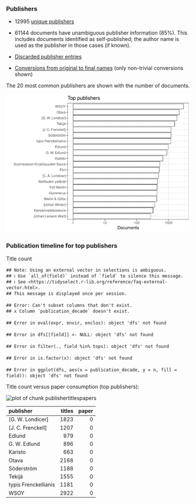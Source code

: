 ### Publishers

-   12995 [unique publishers](output.tables/publisher_accepted.csv)

-   61144 documents have unambiguous publisher information (85%). This
    includes documents identified as self-published; the author name is
    used as the publisher in those cases (if known).

-   [Discarded publisher entries](output.tables/publisher_discarded.csv)

-   [Conversions from original to final
    names](output.tables/publisher_conversion_nontrivial.csv) (only
    non-trivial conversions shown)

The 20 most common publishers are shown with the number of documents.

![plot of chunk summarypublisher2](figure/summarypublisher2-1.png)

### Publication timeline for top publishers

Title count

    ## Note: Using an external vector in selections is ambiguous.
    ## ℹ Use `all_of(field)` instead of `field` to silence this message.
    ## ℹ See <https://tidyselect.r-lib.org/reference/faq-external-vector.html>.
    ## This message is displayed once per session.

    ## Error: Can't subset columns that don't exist.
    ## x Column `publication_decade` doesn't exist.

    ## Error in eval(expr, envir, enclos): object 'dfs' not found

    ## Error in dfs[[field]] <- NULL: object 'dfs' not found

    ## Error in filter(., field %in% tops): object 'dfs' not found

    ## Error in is.factor(x): object 'dfs' not found

    ## Error in ggplot(dfs, aes(x = publication_decade, y = n, fill = field)): object 'dfs' not found

Title count versus paper consumption (top publishers):

![plot of chunk
publishertitlespapers](figure/publishertitlespapers-1.png)

<table>
<thead>
<tr class="header">
<th style="text-align: left;">publisher</th>
<th style="text-align: right;">titles</th>
<th style="text-align: right;">paper</th>
</tr>
</thead>
<tbody>
<tr class="odd">
<td style="text-align: left;">[G. W. Londicer]</td>
<td style="text-align: right;">1823</td>
<td style="text-align: right;">0</td>
</tr>
<tr class="even">
<td style="text-align: left;">[J. C. Frenckell]</td>
<td style="text-align: right;">1207</td>
<td style="text-align: right;">0</td>
</tr>
<tr class="odd">
<td style="text-align: left;">Edlund</td>
<td style="text-align: right;">979</td>
<td style="text-align: right;">0</td>
</tr>
<tr class="even">
<td style="text-align: left;">G. W. Edlund</td>
<td style="text-align: right;">896</td>
<td style="text-align: right;">0</td>
</tr>
<tr class="odd">
<td style="text-align: left;">Karisto</td>
<td style="text-align: right;">663</td>
<td style="text-align: right;">0</td>
</tr>
<tr class="even">
<td style="text-align: left;">Otava</td>
<td style="text-align: right;">2168</td>
<td style="text-align: right;">0</td>
</tr>
<tr class="odd">
<td style="text-align: left;">Söderström</td>
<td style="text-align: right;">1188</td>
<td style="text-align: right;">0</td>
</tr>
<tr class="even">
<td style="text-align: left;">Tekijä</td>
<td style="text-align: right;">1555</td>
<td style="text-align: right;">0</td>
</tr>
<tr class="odd">
<td style="text-align: left;">typis Frenckellianis</td>
<td style="text-align: right;">1181</td>
<td style="text-align: right;">0</td>
</tr>
<tr class="even">
<td style="text-align: left;">WSOY</td>
<td style="text-align: right;">2922</td>
<td style="text-align: right;">0</td>
</tr>
</tbody>
</table>
